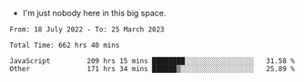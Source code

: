 - I'm just nobody here in this big space.


<!--START_SECTION:waka-->

```text
From: 18 July 2022 - To: 25 March 2023

Total Time: 662 hrs 40 mins

JavaScript         209 hrs 15 mins ████████░░░░░░░░░░░░░░░░░   31.58 %
Other              171 hrs 34 mins ██████▒░░░░░░░░░░░░░░░░░░   25.89 %
```

<!--END_SECTION:waka-->
